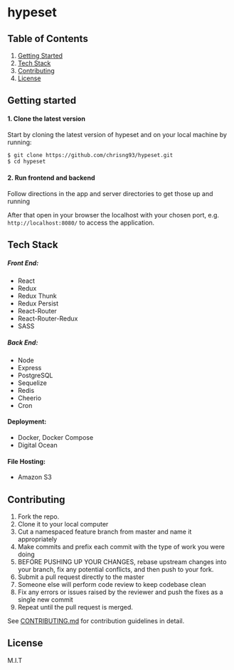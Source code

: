 # hypeset


## Table of Contents

1. [Getting Started](#Getting-Started)
2. [Tech Stack](#Tech-Stack)
3. [Contributing](#Contributing)
4. [License](#License)


## Getting started

#### 1. Clone the latest version

  Start by cloning the latest version of hypeset and on your local machine by running:

  ```sh
  $ git clone https://github.com/chrisng93/hypeset.git
  $ cd hypeset
  ```

#### 2. Run frontend and backend

  Follow directions in the app and server directories to get those up and running

  After that open in your browser the localhost with your chosen port, e.g. ``` http://localhost:8080/ ``` to access the application.


## Tech Stack

##### Front End:
- React
- Redux
- Redux Thunk
- Redux Persist
- React-Router
- React-Router-Redux
- SASS

##### Back End:
- Node
- Express
- PostgreSQL
- Sequelize
- Redis
- Cheerio
- Cron

#### Deployment:
- Docker, Docker Compose
- Digital Ocean

#### File Hosting:
- Amazon S3


## Contributing

  1. Fork the repo.
  2. Clone it to your local computer
  3. Cut a namespaced feature branch from master and name it appropriately
  4. Make commits and prefix each commit with the type of work you were doing
  5. BEFORE PUSHING UP YOUR CHANGES, rebase upstream changes into your branch, fix any potential conflicts, and then push to your fork.
  6. Submit a pull request directly to the master
  7. Someone else will perform code review to keep codebase clean
  8. Fix any errors or issues raised by the reviewer and push the fixes as a single new commit
  9. Repeat until the pull request is merged.

See [CONTRIBUTING.md](CONTRIBUTING.md) for contribution guidelines in detail.


## License

M.I.T
